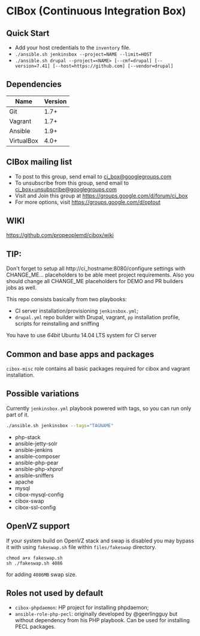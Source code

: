 # CIBox (Continuous Integration Box)

## Quick Start

- Add your host credentials to the `inventory` file.
- `./ansible.sh jenkinsbox --project=NAME --limit=HOST`
- `./ansible.sh drupal --project=<NAME> [--cmf=drupal] [--version=7.41] [--host=https://github.com] [--vendor=drupal]`

## Dependencies

| Name        | Version |
| ----------- | ------- |
| Git         | 1.7+    |
| Vagrant     | 1.7+    |
| Ansible     | 1.9+    |
| VirtualBox  | 4.0+    |

## CIBox mailing list

- To post to this group, send email to ci_box@googlegroups.com
- To unsubscribe from this group, send email to ci_box+unsubscribe@googlegroups.com
- Visit and Join this group at https://groups.google.com/d/forum/ci_box
- For more options, visit https://groups.google.com/d/optout

## WIKI

https://github.com/propeoplemd/cibox/wiki

## TIP:

Don't forget to setup all http://ci_hostname:8080/configure settings with CHANGE_ME... placeholders to be able meet project requirements.
Also you should change all CHANGE_ME placeholders for DEMO and PR builders jobs as well.

This repo consists basically from two playbooks:
- CI server installation/provisioning `jenkinsbox.yml`;
- `drupal.yml` repo builder with Drupal, vagrant, `pp` installation profile, scripts for reinstalling and sniffing

You have to use *64bit* Ubuntu 14.04 LTS system for CI server

## Common and base apps and packages

`cibox-misc` role contains all basic packages required for cibox and vagrant installation.

## Possible variations

Currently `jenkinsbox.yml` playbook powered with tags, so you can run only part of it.

```sh
./ansible.sh jenkinsbox --tags="TAGNAME"
```

- php-stack
- ansible-jetty-solr
- ansible-jenkins
- ansible-composer
- ansible-php-pear
- ansible-php-xhprof
- ansible-sniffers
- apache
- mysql
- cibox-mysql-config
- cibox-swap
- cibox-ssl-config


## OpenVZ support

If your system build on OpenVZ stack and swap is disabled you may bypass
it with using `fakeswap.sh` file within `files/fakeswap` directory.

```shell
chmod a+x fakeswap.sh
sh ./fakeswap.sh 4086
```

for adding `4086MB` swap size.

## Roles not used by default

- `cibox-phpdaemon`: HP project for installing phpdaemon;
- `ansible-role-php-pecl`: originally developed by @geerlingguy but without 
 dependency from his PHP playbook. Can be used for installing PECL packages.

